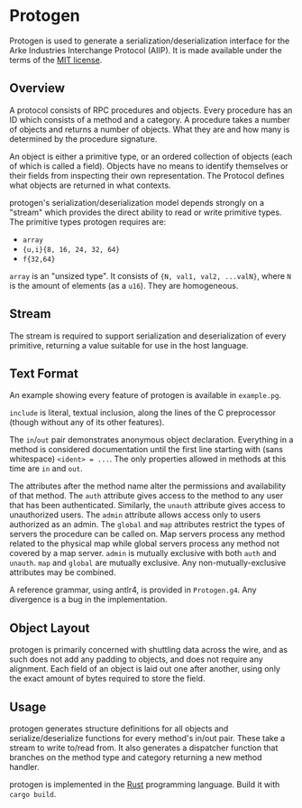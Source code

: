 Protogen
========

Protogen is used to generate a serialization/deserialization interface for the
Arke Industries Interchange Protocol (AIIP). It is made available under the
terms of the [MIT license](LICENSE).

Overview
--------

A protocol consists of RPC procedures and objects. Every procedure has an ID
which consists of a method and a category. A procedure takes a number of
objects and returns a number of objects. What they are and how many is
determined by the procedure signature.

An object is either a primitive type, or an ordered collection of objects
(each of which is called a field).  Objects have no means to identify
themselves or their fields from inspecting their own representation. The
Protocol defines what objects are returned in what contexts.

protogen's serialization/deserialization model depends strongly on a "stream"
which provides the direct ability to read or write primitive types. The
primitive types protogen requires are:

- `array`
- `{u,i}{8, 16, 24, 32, 64}`
- `f{32,64}`

`array` is an "unsized type". It consists of `{N, val1, val2, ...valN}`, where
`N` is the amount of elements (as a `u16`). They are homogeneous.

Stream
------

The stream is required to support serialization and deserialization of every
primitive, returning a value suitable for use in the host language.

Text Format
-----------

An example showing every feature of protogen is available in `example.pg`.

`include` is literal, textual inclusion, along the lines of the C preprocessor
(though without any of its other features).

The `in`/`out` pair demonstrates anonymous object declaration. Everything in a
method is considered documentation until the first line starting with (sans
whitespace) `<ident> = ...`. The only properties allowed in methods at this
time are `in` and `out`.

The attributes after the method name alter the permissions and availability of
that method. The `auth` attribute gives access to the method to any user that
has been authenticated. Similarly, the `unauth` attribute gives access to
unauthorized users. The `admin` attribute allows access only to users authorized
as an admin. The `global` and `map` attributes restrict the types of servers the
procedure can be called on. Map servers process any method related to the
physical map while global servers process any method not covered by a map
server. `admin` is mutually exclusive with both `auth` and `unauth`. `map` and
`global` are mutually exclusive. Any non-mutually-exclusive attributes may be
combined.

A reference grammar, using antlr4, is provided in `Protogen.g4`. Any
divergence is a bug in the implementation.

Object Layout
-------------

protogen is primarily concerned with shuttling data across the wire, and as
such does not add any padding to objects, and does not require any alignment.
Each field of an object is laid out one after another, using only the exact
amount of bytes required to store the field.

Usage
-----

protogen generates structure definitions for all objects and
serialize/deserialize functions for every method's in/out pair. These take a
stream to write to/read from. It also generates a dispatcher function that
branches on the method type and category returning a new method handler.

protogen is implemented in the [Rust](http://rust-lang.org/) programming
language. Build it with `cargo build`.
